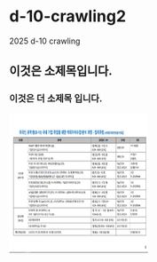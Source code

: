 # d-10-crawling2
2025 d-10 crawling
## 이것은 소제목입니다. 
### 이것은 더 소제목 입니다. 

<img src="./커리큘럼.PNG" width="250" height="250" />
